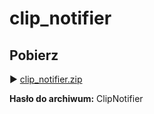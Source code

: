 # clip_notifier
## Pobierz
▶ [clip_notifier.zip](../../releases/latest/download/clip_notifier.zip)

**Hasło do archiwum:** ClipNotifier  
